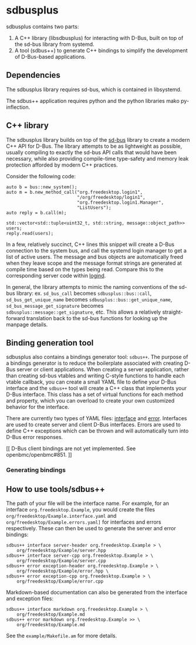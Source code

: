 # sdbusplus

sdbusplus contains two parts:

1. A C++ library (libsdbusplus) for interacting with D-Bus, built on top of
   the sd-bus library from systemd.
2. A tool (sdbus++) to generate C++ bindings to simplify the development of
   D-Bus-based applications.

## Dependencies

The sdbusplus library requires sd-bus, which is contained in libsystemd.

The sdbus++ application requires python and the python libraries mako
py-inflection.

## C++ library

The sdbusplus library builds on top of the
[sd-bus](http://0pointer.net/blog/the-new-sd-bus-api-of-systemd.html)
library to create a modern C++ API for D-Bus.  The library attempts to be
as lightweight as possible, usually compiling to exactly the sd-bus API
calls that would have been necessary, while also providing compile-time
type-safety and memory leak protection afforded by modern C++ practices.

Consider the following code:
```
auto b = bus::new_system();
auto m = b.new_method_call("org.freedesktop.login1",
                           "/org/freedesktop/login1",
                           "org.freedesktop.login1.Manager",
                           "ListUsers");
auto reply = b.call(m);

std::vector<std::tuple<uint32_t, std::string, message::object_path>> users;
reply.read(users);
```

In a few, relatively succinct, C++ lines this snippet will create a D-Bus
connection to the system bus, and call the systemd login manager to get a
list of active users.  The message and bus objects are automatically freed
when they leave scope and the message format strings are generated at compile
time based on the types being read.  Compare this to the corresponding server
code within [logind](https://github.com/systemd/systemd/blob/d60c527009133a1ed3d69c14b8c837c790e78d10/src/login/logind-dbus.c#L496).

In general, the library attempts to mimic the naming conventions of the sd-bus
library: ex. `sd_bus_call` becomes `sdbusplus::bus::call`,
`sd_bus_get_unique_name` becomes `sdbusplus::bus::get_unique_name`,
`sd_bus_message_get_signature` becomes `sdbusplus::message::get_signature`,
etc.  This allows a relatively straight-forward translation back to the sd-bus
functions for looking up the manpage details.

## Binding generation tool

sdbusplus also contains a bindings generator tool: `sdbus++`.  The purpose of
a bindings generator is to reduce the boilerplate associated with creating
D-Bus server or client applications.  When creating a server application,
rather than creating sd-bus vtables and writing C-style functions to handle
each vtable callback, you can create a small YAML file to define your D-Bus
interface and the `sdbus++` tool will create a C++ class that implements your
D-Bus interface.  This class has a set of virtual functions for each method
and property, which you can overload to create your own customized behavior
for the interface.

There are currently two types of YAML files: [interface](docs/interface.md) and
[error](docs/error.md).  Interfaces are used to create server and client D-Bus
interfaces.  Errors are used to define C++ exceptions which can be thrown and
will automatically turn into D-Bus error responses.

[[ D-Bus client bindings are not yet implemented.  See openbmc/openbmc#851. ]]

### Generating bindings

## How to use tools/sdbus++

The path of your file will be the interface name. For example, for an interface
`org.freedesktop.Example`, you would create the files
`org/freedesktop/Example.interface.yaml` and
`org/freedesktop/Example.errors.yaml]` for interfaces and errors respectively.
These can then be used to generate the server and error bindings:
```
sdbus++ interface server-header org.freedesktop.Example > \
    org/freedesktop/Example/server.hpp
sdbus++ interface server-cpp org.freedesktop.Example > \
    org/freedesktop/Example/server.cpp
sdbus++ error exception-header org.freedesktop.Example > \
    org/freedesktop/Example/error.hpp \
sdbus++ error exception-cpp org.freedesktop.Example > \
    org/freedesktop/Example/error.cpp
```

Markdown-based documentation can also be generated from the interface and
exception files:
```
sdbus++ interface markdown org.freedesktop.Example > \
    org/freedesktop/Example.md
sdbus++ error markdown org.freedesktop.Example >> \
    org/freedesktop/Example.md
```

See the `example/Makefile.am` for more details.
